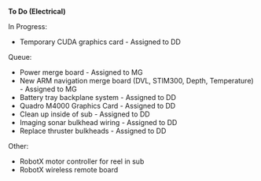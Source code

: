 **To Do (Electrical)**

In Progress:

* Temporary CUDA graphics card - Assigned to DD

Queue:

* Power merge board - Assigned to MG
* New ARM navigation merge board (DVL, STIM300, Depth, Temperature) - Assigned to MG
* Battery tray backplane system - Assigned to DD
* Quadro M4000 Graphics Card - Assigned to DD
* Clean up inside of sub - Assigned to DD
* Imaging sonar bulkhead wiring - Assigned to DD
* Replace thruster bulkheads - Assigned to DD

Other:

* RobotX motor controller for reel in sub
* RobotX wireless remote board